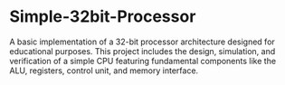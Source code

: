 # Simple-32bit-Processor
A basic implementation of a 32-bit processor architecture designed for educational purposes. This project includes the design, simulation, and verification of a simple CPU featuring fundamental components like the ALU, registers, control unit, and memory interface.
